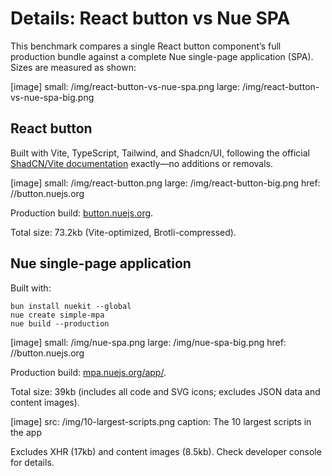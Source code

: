 
# Details: React button vs Nue SPA
This benchmark compares a single React button component’s full production bundle against a complete Nue single-page application (SPA). Sizes are measured as shown:

[image]
  small: /img/react-button-vs-nue-spa.png
  large: /img/react-button-vs-nue-spa-big.png


## React button
Built with Vite, TypeScript, Tailwind, and Shadcn/UI, following the official [ShadCN/Vite documentation](//ui.shadcn.com/docs/installation/vite) exactly—no additions or removals.

[image]
  small: /img/react-button.png
  large: /img/react-button-big.png
  href: //button.nuejs.org

Production build: [button.nuejs.org](//button.nuejs.org).

Total size: 73.2kb (Vite-optimized, Brotli-compressed).


## Nue single-page application
Built with:
```
bun install nuekit --global
nue create simple-mpa
nue build --production
```

[image]
  small: /img/nue-spa.png
  large: /img/nue-spa-big.png
  href: //button.nuejs.org

Production build: [mpa.nuejs.org/app/](//mpa.nuejs.org/app/).

Total size: 39kb (includes all code and SVG icons; excludes JSON data and content images).

[image]
  src: /img/10-largest-scripts.png
  caption: The 10 largest scripts in the app

Excludes XHR (17kb) and content images (8.5kb). Check developer console for details.
